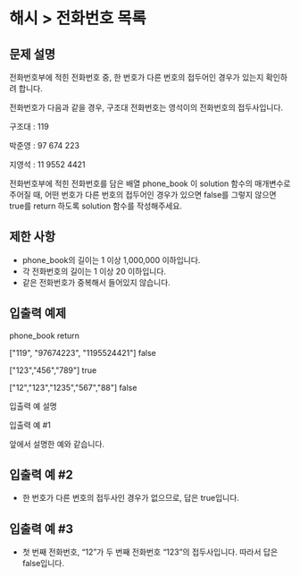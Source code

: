 # 해시 > 전화번호 목록

## 문제 설명

전화번호부에 적힌 전화번호 중, 한 번호가 다른 번호의 접두어인 경우가 있는지 확인하려 합니다.

전화번호가 다음과 같을 경우, 구조대 전화번호는 영석이의 전화번호의 접두사입니다.

구조대 : 119

박준영 : 97 674 223

지영석 : 11 9552 4421

전화번호부에 적힌 전화번호를 담은 배열 phone_book 이 solution 함수의 매개변수로 주어질 때, 어떤 번호가 다른 번호의 접두어인 경우가 있으면 false를 그렇지 않으면 true를 return 하도록 solution 함수를 작성해주세요.

## 제한 사항
 - phone_book의 길이는 1 이상 1,000,000 이하입니다.
 - 각 전화번호의 길이는 1 이상 20 이하입니다.
 - 같은 전화번호가 중복해서 들어있지 않습니다.

## 입출력 예제

phone_book	return

["119", "97674223", "1195524421"]	false

["123","456","789"]	true

["12","123","1235","567","88"]	false

입출력 예 설명

입출력 예 #1

앞에서 설명한 예와 같습니다.

## 입출력 예 #2
 - 한 번호가 다른 번호의 접두사인 경우가 없으므로, 답은 true입니다.

## 입출력 예 #3
 - 첫 번째 전화번호, “12”가 두 번째 전화번호 “123”의 접두사입니다. 따라서 답은 false입니다.

